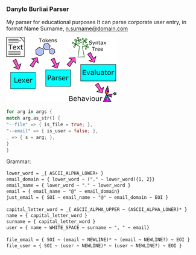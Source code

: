 ### Danylo Burliai Parser

My parser for educational purposes
It can parse corporate user entry, in format Name Surname, n.surname@domain.com

![some img](parser.png)

```rust
for arg in args {
match arg.as_str() {
"--file" => { is_file = true; },
"--email" => { is_user = false; },
_ => { s = arg; },
}
}
```
Grammar: 
```pest
lower_word = _{ ASCII_ALPHA_LOWER+ }
email_domain = { lower_word ~ ("." ~ lower_word){1, 2}}
email_name = { lower_word ~ "." ~ lower_word }
email = { email_name ~ "@" ~ email_domain}
just_email = { SOI ~ email_name ~ "@" ~ email_domain ~ EOI }

capital_letter_word = _{ ASCII_ALPHA_UPPER ~ (ASCII_ALPHA_LOWER)* }
name = { capital_letter_word }
surname = { capital_letter_word }
user = { name ~ WHITE_SPACE ~ surname ~ ", " ~ email}

file_email = { SOI ~ (email ~ NEWLINE)* ~ (email ~ NEWLINE?) ~ EOI }
file_user = { SOI ~ (user ~ NEWLINE)* ~ (user ~ NEWLINE?) ~ EOI }
```